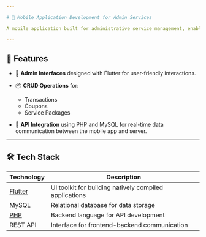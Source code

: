 ```yaml
---

# 📱 Mobile Application Development for Admin Services

A mobile application built for administrative service management, enabling seamless handling of transactions, coupons, and service packages. The app is built using **Flutter** with **MySQL** and **PHP** backend, connected via **RESTful APIs**.

---
```


## 🚀 Features

* 🔧 **Admin Interfaces** designed with Flutter for user-friendly interactions.
* 📦 **CRUD Operations** for:

  * Transactions
  * Coupons
  * Service Packages
* 🔗 **API Integration** using PHP and MySQL for real-time data communication between the mobile app and server.

---

## 🛠️ Tech Stack

| Technology                      | Description                                            |
| ------------------------------- | ------------------------------------------------------ |
| [Flutter](https://flutter.dev/) | UI toolkit for building natively compiled applications |
| [MySQL](https://www.mysql.com/) | Relational database for data storage                   |
| [PHP](https://www.php.net/)     | Backend language for API development                   |
| REST API                        | Interface for frontend-backend communication           |


